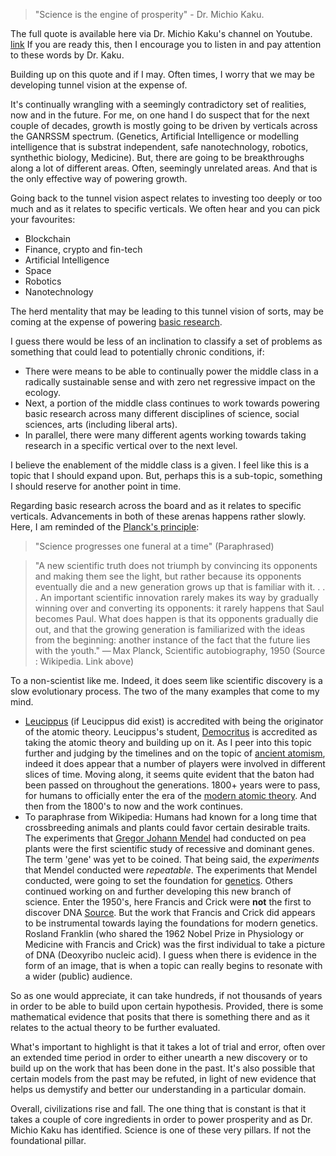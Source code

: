 > "Science is the engine of prosperity" - Dr. Michio Kaku. 

The full quote is available here via Dr. Michio Kaku's channel on Youtube. [link](https://youtu.be/vS84hUfTZ0M) If you are ready this, then I encourage you to listen in and pay attention to these words by Dr. Kaku. 


Building up on this quote and if I may. Often times, I worry that we may be developing tunnel vision at the expense of. 

It's continually wrangling with a seemingly contradictory set of realities, now and in the future. For me, on one hand I do suspect that for the next couple of decades, growth is mostly going to be driven by verticals across the GANRSSM spectrum. (Genetics, Artificial Intelligence or modelling intelligence that is substrat independent, safe nanotechnology, robotics, synthethic biology, Medicine). But, there are going to be breakthroughs along a lot of different areas. Often, seemingly unrelated areas. And that is the only effective way of powering growth.   

Going back to the tunnel vision aspect relates to investing too deeply or too much and as it relates to specific verticals. We often hear and you can pick your favourites:
* Blockchain
* Finance, crypto and fin-tech
* Artificial Intelligence
* Space
* Robotics
* Nanotechnology

The herd mentality that may be leading to this tunnel vision of sorts, may be coming at the expense of powering [basic research](https://en.wikipedia.org/wiki/Basic_research).

I guess there would be less of an inclination to classify a set of problems as something that could lead to potentially chronic conditions, if:
* There were means to be able to continually power the middle class in a radically sustainable sense and with zero net regressive impact on the ecology. 
* Next, a portion of the middle class continues to work towards powering basic research across many different disciplines of science, social sciences, arts (including liberal arts). 
* In parallel, there were many different agents working towards taking research in a specific vertical over to the next level. 

I believe the enablement of the middle class is a given. I feel like this is a topic that I should expand upon. But, perhaps this is a sub-topic, something I should reserve for another point in time. 

Regarding basic research across the board and as it relates to specific verticals. Advancements in both of these arenas happens rather slowly. Here, I am reminded of the [Planck's principle](https://en.wikipedia.org/wiki/Planck%27s_principle):

> "Science progresses one funeral at a time" (Paraphrased)

> "A new scientific truth does not triumph by convincing its opponents and making them see the light, but rather because its opponents eventually die and a new generation grows up that is familiar with it. . . . An important scientific innovation rarely makes its way by gradually winning over and converting its opponents: it rarely happens that Saul becomes Paul. What does happen is that its opponents gradually die out, and that the growing generation is familiarized with the ideas from the beginning: another instance of the fact that the future lies with the youth." — Max Planck, Scientific autobiography, 1950 (Source : Wikipedia. Link above)

To a non-scientist like me. Indeed, it does seem like scientific discovery is a slow evolutionary process. The two of the many examples that come to my mind. 
* [Leucippus](https://en.wikipedia.org/wiki/Leucippus) (if Leucippus did exist) is accredited with being the originator of the atomic theory. Leucippus's student, [Democritus](https://en.wikipedia.org/wiki/Democritus) is accredited as taking the atomic theory and building up on it. As I peer into this topic further and judging by the timelines and on the topic of [ancient atomism](https://plato.stanford.edu/entries/atomism-ancient/), indeed it does appear that a number of players were involved in different slices of time. Moving along, it seems quite evident that the baton had been passed on throughout the generations. 1800+ years were to pass, for humans to officially enter the era of the [modern atomic theory](https://en.wikipedia.org/wiki/Atomism). And then from the 1800's to now and the work continues.
* To paraphrase from Wikipedia: Humans had known for a long time that crossbreeding animals and plants could favor certain desirable traits. The experiments that [Gregor Johann Mendel](https://en.wikipedia.org/wiki/Gregor_Mendel) had conducted on pea plants were the first scientific study of recessive and dominant genes. The term 'gene' was yet to be coined. That being said, the *experiments* that Mendel conducted were *repeatable*. The experiments that Mendel conducted, were going to set the foundation for [genetics](https://en.wikipedia.org/wiki/Genetics). Others continued working on and further developing this new branch of science. Enter the 1950's, here Francis and Crick were **not** the first to discover DNA [Source](https://www.nature.com/scitable/topicpage/discovery-of-dna-structure-and-function-watson-397/). But the work that Francis and Crick did appears to be instrumental towards laying the foundations for modern genetics. Rosland Franklin (who shared the 1962 Nobel Prize in Physiology or Medicine with Francis and Crick) was the first individual to take a picture of DNA (Deoxyribo nucleic acid). I guess when there is evidence in the form of an image, that is when a topic can really begins to resonate with a wider (public) audience. 

So as one would appreciate, it can take hundreds, if not thousands of years in order to be able to build upon certain hypothesis. Provided, there is some mathematical evidence that posits that there is something there and as it relates to the actual theory to be further evaluated. 

What's important to highlight is that it takes a lot of trial and error, often over an extended time period in order to either unearth a new discovery or to build up on the work that has been done in the past. It's also possible that certain models from the past may be refuted, in light of new evidence that helps us demystify and better our understanding in a particular domain. 

Overall, civilizations rise and fall. The one thing that is constant is that it takes a couple of core ingredients in order to power prosperity and as Dr. Michio Kaku has identified. Science is one of these very pillars. If not the foundational pillar. 
